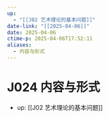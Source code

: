 ```yaml
---
up:
  - "[[J02 艺术理论的基本问题]]"
date-link: "[[2025-04-06]]"
date: 2025-04-06
ctime-p: 2025-04-06T17:52:11
aliases:
  - 内容与形式
---
```


# J024 内容与形式

- up: [[J02 艺术理论的基本问题]]
